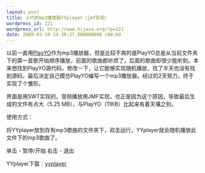 ```yaml
---
layout: post
title: 小巧的mp3播放器YYplayer（jmf实现）
wordpress_id: 221
wordpress_url: http://www.hijava.org/?p=221
date: 2009-03-10 14:30:27.000000000 +08:00
---
```

以前一直用<a href="http://www.appinn.com/playyo-media-player/" target="_blank">PlayYO</a>作为mp3播放器，但是比较不爽的是PlayYO总是从当前文件夹下的第一首歌开始顺序播放，前面的歌曲都听烦了，后面的歌曲却很少能听到。本来想找到PlayYO源代码，修改一下，让它能够实现随机播放，找了半天也没有找到源码，最后决定自己模仿PlayYO编写一个mp3播放器。经过的2天努力，终于实现了个雏形。

界面是用SWT实现的，音频播放用JMF实现，也正是因为这个原因，导致最后生成的文件有点大（5.25 MB），与PlayYO（11KB）比起来有着天壤之别。

使用方式：

将YYplayer放到存有mp3歌曲的文件夹下，双击运行，YYplayer就会随机播放此文件下的mp3歌曲了。

单击 - 暂停/开始
右击 - 退出

YYplayer下载：<a href="/uploads/2009/03/yyplayer.rar" target="_blank">yyplayer</a>

